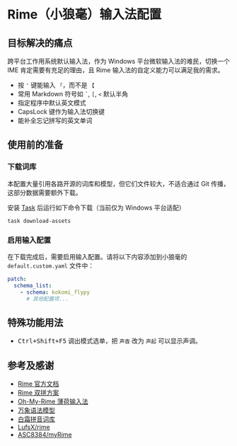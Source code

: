 # Rime（小狼毫）输入法配置

## 目标解决的痛点

跨平台工作用系统默认输入法，作为 Windows 平台微软输入法的难民，切换一个 IME 肯定需要有充足的理由，且 Rime 输入法的自定义能力可以满足我的需求。

- 按 `'` 键能输入 `「`，而不是 `【`
- 常用 Markdown 符号如 `` ` ``, `[`, `<` 默认半角
- 指定程序中默认英文模式
- CapsLock 键作为输入法切换键
- 能补全忘记拼写的英文单词

## 使用前的准备

### 下载词库

本配置大量引用各路开源的词库和模型，但它们文件较大，不适合通过 Git 传播，这部分数据需要额外下载。

安装 [Task](https://taskfile.dev/) 后运行如下命令下载（当前仅为 Windows 平台适配）

```shell
task download-assets
```

### 启用输入配置

在下载完成后，需要启用输入配置。请将以下内容添加到小狼毫的 `default.custom.yaml` 文件中：

```yaml
patch:
  schema_list:
    - schema: kokomi_flypy
      # 其他配置项...
```

## 特殊功能用法

- <kbd>Ctrl+Shift+F5</kbd> 调出模式选单，把 `声杳` 改为 `声起` 可以显示声调。

## 参考及感谢

- [Rime 官方文档](https://rime.im/)
- [Rime 双拼方案](https://github.com/rime/rime-double-pinyin)
- [Oh-My-Rime 薄荷输入法](https://www.mintimate.cc/)
- [万象语法模型](https://github.com/amzxyz/RIME-LMDG)
- [白霜拼音词库](https://github.com/gaboolic/rime-frost)
- [LufsX/rime](https://github.com/LufsX/rime)
- [ASC8384/myRime](https://github.com/ASC8384/myRime)
